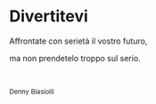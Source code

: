 # Divertitevi

Affrontate con serietà il vostro futuro,

ma non prendetelo troppo sul serio.

&nbsp;

<small>
    Denny Biasiolli
</small>


<aside class="notes">
</aside>
 